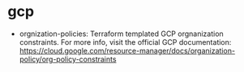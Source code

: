 # gcp
- orgnization-policies: Terraform templated GCP orgnanization constraints. For more info, visit the official GCP documentation:
          https://cloud.google.com/resource-manager/docs/organization-policy/org-policy-constraints

